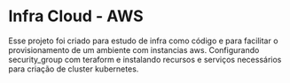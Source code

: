 # Infra Cloud - AWS

Esse projeto foi criado para estudo de infra como código e para facilitar o provisionamento de um ambiente com instancias aws. Configurando security_group com teraform e instalando recursos e serviços necessários para criação de cluster kubernetes.
